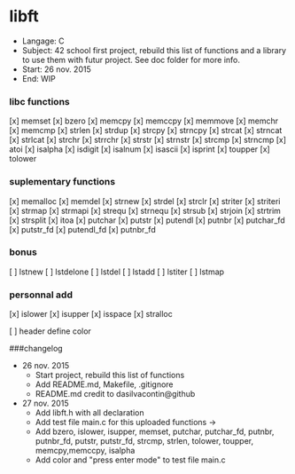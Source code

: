 # libft
- Langage: C
- Subject: 42 school first project, rebuild this list of functions and a library to use them with futur project. See doc folder for more info.
- Start: 26 nov. 2015
- End: WIP

### libc functions

[x] memset
[x] bzero
[x] memcpy
[x] memccpy
[x] memmove
[x] memchr
[x] memcmp
[x] strlen
[x] strdup
[x] strcpy
[x] strncpy
[x] strcat
[x] strncat
[x] strlcat
[x] strchr
[x] strrchr
[x] strstr
[x] strnstr
[x] strcmp
[x] strncmp
[x] atoi
[x] isalpha
[x] isdigit
[x] isalnum
[x] isascii
[x] isprint
[x] toupper
[x] tolower

### suplementary functions

[x] memalloc
[x] memdel
[x] strnew
[x] strdel
[x] strclr
[x] striter
[x] striteri
[x] strmap
[x] strmapi
[x] strequ
[x] strnequ
[x] strsub
[x] strjoin
[x] strtrim
[x] strsplit
[x] itoa
[x] putchar
[x] putstr
[x] putendl
[x] putnbr
[x] putchar_fd
[x] putstr_fd
[x] putendl_fd
[x] putnbr_fd

### bonus

[ ] lstnew
[ ] lstdelone
[ ] lstdel
[ ] lstadd
[ ] lstiter
[ ] lstmap

### personnal add
[x] islower
[x] isupper
[x] isspace
[x] stralloc

[ ] header define color 

###changelog
- 26 nov. 2015
	- Start project, rebuild this list of functions
	- Add README.md, Makefile, .gitignore
	- README.md credit to dasilvacontin@github
- 27 nov. 2015
	- Add libft.h with all declaration
	- Add test file main.c for this uploaded functions ->
	- Add bzero, islower, isupper, memset, putchar, putchar_fd, putnbr, putnbr_fd, putstr, putstr_fd, strcmp, strlen, tolower, toupper, memcpy,memccpy, isalpha
	- Add color and "press enter mode" to test file main.c
